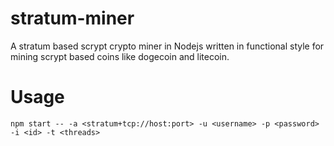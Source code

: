 # stratum-miner  
A stratum based scrypt crypto miner in Nodejs written in functional style for mining scrypt based coins like dogecoin and litecoin.  

# Usage  
`npm start -- -a <stratum+tcp://host:port> -u <username> -p <password> -i <id> -t <threads>`  